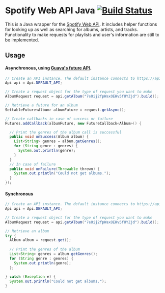 Spotify Web API Java [![Build Status](https://travis-ci.org/thelinmichael/spotify-web-api-java.svg?branch=master)](https://travis-ci.org/thelinmichael/spotify-web-api-java)
==================

This is a Java wrapper for the [Spotify Web API](https://developer.spotify.com/spotify-web-api/). It includes helper functions for looking up as well as searching for albums, artists, and tracks. Functionality to make requests for playlists and user's information are still to be implemented.

## Usage

#### Asynchronous, using [Guava's future API](https://code.google.com/p/guava-libraries/wiki/ListenableFutureExplained).

```java
// Create an API instance. The default instance connects to https://api.spotify.com/.
Api api = Api.DEFAULT_API; 

// Create a request object for the type of request you want to make
AlbumRequest request = api.getAlbum("7e0ij2fpWaxOEHv5fUYZjd").build();

// Retrieve a future for an album
SettableFuture<Album> albumFuture = request.getAsync();

// Create callbacks in case of success or failure
Futures.addCallback(albumFuture, new FutureCallback<Album>() {

  // Print the genres of the album call is successful
  public void onSuccess(Album album) {
    List<String> genres = album.getGenres(); 
    for (String genre : genres) {
      System.out.println(genre);
    }
  }
  // In case of failure
  public void onFailure(Throwable thrown) {
    System.out.println("Could not get albums.");
  }
});
```

#### Synchronous 
```java
// Create an API instance. The default instance connects to https://api.spotify.com/.
Api api = Api.DEFAULT_API; 

// Create a request object for the type of request you want to make
AlbumRequest request = api.getAlbum("7e0ij2fpWaxOEHv5fUYZjd").build();

// Retrieve an album
try {
  Album album = request.get();
  
  // Print the genres of the album
  List<String> genres = album.getGenres(); 
  for (String genre : genres) {
    System.out.println(genre);
  };
  
} catch (Exception e) {
  System.out.println("Could not get albums.");
}
```
